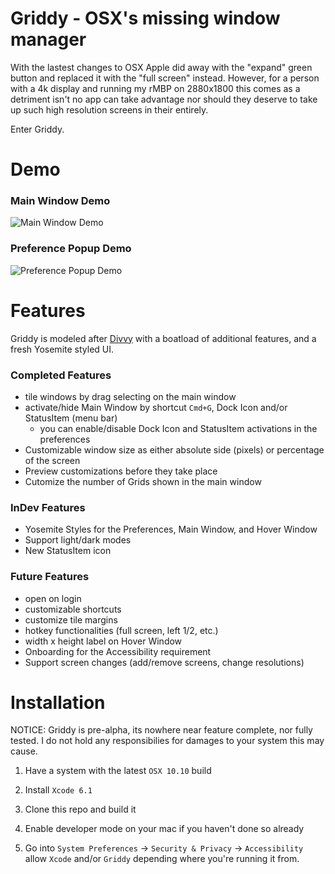 # Griddy - OSX's missing window manager

With the lastest changes to OSX Apple did away with the "expand" green button and replaced it with the "full screen" instead. However, for a person with a 4k display and running my rMBP on 2880x1800 this comes as a detriment isn't no app can take advantage nor should they deserve to take up such high resolution screens in their entirely.

Enter Griddy.



# Demo

### Main Window Demo
![Main Window Demo](https://raw.githubusercontent.com/yansun0/Griddy/master/Demo/1.gif)

### Preference Popup Demo
![Preference Popup Demo](https://raw.githubusercontent.com/yansun0/Griddy/master/Demo/2.gif)



# Features

Griddy is modeled after [Divvy](http://mizage.com/divvy/) with a boatload of additional features, and a fresh Yosemite styled UI.

### Completed Features
* tile windows by drag selecting on the main window
* activate/hide Main Window by shortcut `Cmd+G`, Dock Icon and/or StatusItem (menu bar)
  - you can enable/disable Dock Icon and StatusItem activations in the preferences
* Customizable window size as either absolute side (pixels) or percentage of the screen
* Preview customizations before they take place
* Cutomize the number of Grids shown in the main window

### InDev Features
* Yosemite Styles for the Preferences, Main Window, and Hover Window
* Support light/dark modes
* New StatusItem icon

### Future Features
* open on login
* customizable shortcuts
* customize tile margins
* hotkey functionalities (full screen, left 1/2, etc.)
* width x height label on Hover Window
* Onboarding for the Accessibility requirement
* Support screen changes (add/remove screens, change resolutions)



# Installation

NOTICE: Griddy is pre-alpha, its nowhere near feature complete, nor fully tested. I do not hold any responsibilies for damages to your system this may cause.

1. Have a system with the latest `OSX 10.10` build

2. Install `Xcode 6.1`

3. Clone this repo and build it

4. Enable developer mode on your mac if you haven't done so already

5. Go into `System Preferences` -> `Security & Privacy` -> `Accessibility` allow `Xcode` and/or `Griddy` depending where you're running it from.
